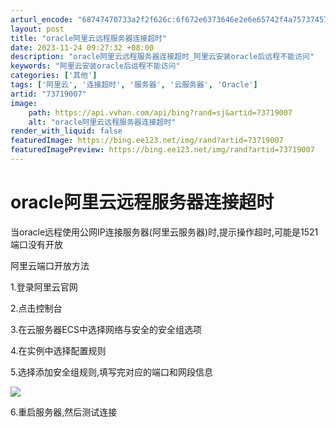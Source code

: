 ```yaml
---
arturl_encode: "68747470733a2f2f626c:6f672e6373646e2e6e65742f4a75737457616e74546f466c79:2f61727469636c652f64657461696c732f3733373139303037"
layout: post
title: "oracle阿里云远程服务器连接超时"
date: 2023-11-24 09:27:32 +08:00
description: "oracle阿里云远程服务器连接超时_阿里云安装oracle后远程不能访问"
keywords: "阿里云安装oracle后远程不能访问"
categories: ['其他']
tags: ['阿里云', '连接超时', '服务器', '云服务器', 'Oracle']
artid: "73719007"
image:
    path: https://api.vvhan.com/api/bing?rand=sj&artid=73719007
    alt: "oracle阿里云远程服务器连接超时"
render_with_liquid: false
featuredImage: https://bing.ee123.net/img/rand?artid=73719007
featuredImagePreview: https://bing.ee123.net/img/rand?artid=73719007
---
```


# oracle阿里云远程服务器连接超时

当oracle远程使用公网IP连接服务器(阿里云服务器)时,提示操作超时,可能是1521端口没有开放

阿里云端口开放方法

1.登录阿里云官网

2.点击控制台

3.在云服务器ECS中选择网络与安全的安全组选项

4.在实例中选择配置规则

5.选择添加安全组规则,填写完对应的端口和网段信息

![](https://img-blog.csdn.net/20170625171914383?watermark/2/text/aHR0cDovL2Jsb2cuY3Nkbi5uZXQvSnVzdFdhbnRUb0ZseQ==/font/5a6L5L2T/fontsize/400/fill/I0JBQkFCMA==/dissolve/70/gravity/Center)

6.重启服务器,然后测试连接